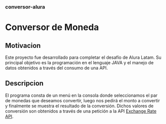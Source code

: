 ### conversor-alura

# Conversor de Moneda

## Motivacion
Este proyecto fue desarrollado para completar el desafío de Alura Latam. Su principal objetivo es la programación en el lenguaje JAVA y el manejo de datos obtenidos a través del consumo de una API.

## Descripcion
El programa consta de un menú en la consola donde seleccionamos el par de monedas que deseamos convertir, luego nos pedirá el monto a convertir y finalmente se muestra el resultado de la conversión. Dichos valores de conversión son obtenidos a través de una petición a la API [Exchange Rate API](https://www.exchangerate-api.com/).

